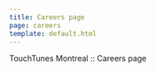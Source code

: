 ```yaml
---
title: Careers page
page: careers
template: default.html
---
```


TouchTunes Montreal :: Careers page
